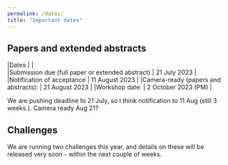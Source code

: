 ```yaml
---
permalink: /dates/
title: "Important dates"
---
```


## Papers and extended abstracts

|Dates       |       |      
|Submission due (full paper or extended abstract) | 21 July 2023 |
|Notification of acceptance | 11 August 2023 | 
|Camera-ready (papers and abstracts): | 21 August 2023 | 
|Workshop date: | 2 October 2023 (PM) | 

We are pushing deadline to 21 July, so I think notification to 11 Aug (still 3 weeks.). Camera ready Aug 21?

## Challenges

We are running two challenges this year, and details on these will be released very soon - within the next couple of weeks.

